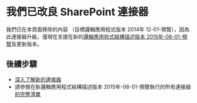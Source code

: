 <properties
   pageTitle="使用邏輯應用程式中的 SharePoint 連接器 |Microsoft Azure 應用程式服務"
   description="如何建立和設定 SharePoint 連接器或 API 應用程式，並將其用於 Azure 應用程式服務中的邏輯應用程式"
   services="logic-apps"
   documentationCenter=".net,nodejs,java"
   authors="msftman"
   manager="erikre"
   editor=""/>

<tags
   ms.service="logic-apps"
   ms.devlang="multiple"
   ms.topic="article"
   ms.tgt_pltfrm="na"
   ms.workload="integration"
   ms.date="04/19/2016"
   ms.author="deonhe"/>

# <a name="weve-improved-the-sharepoint-connector"></a>我們已改良 SharePoint 連接器 

我們已在本頁面移除的內容 （目標邏輯應用程式版本 2014年 12-01-預覽），因為此連接器升級，僅現在支援在新的[邏輯應用程式結構描述版本 2015年-08-01-預覽](./app-service-logic-schema-2015-08-01.md)及更新版本。 


## <a name="next-steps"></a>後續步驟    

- [深入了解新的連接器](../connectors/connectors-create-api-sharepointserver.md)
- 請參閱在新邏輯應用程式結構描述版本 2015年-08-01-預覽執行的所有連接器[的完整清單](../connectors/apis-list.md)  
